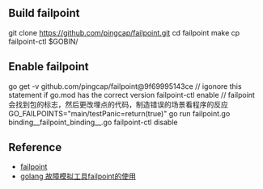 ## Build failpoint
git clone https://github.com/pingcap/failpoint.git
cd failpoint
make
cp failpoint-ctl $GOBIN/

## Enable failpoint
go get -v github.com/pingcap/failpoint@9f69995143ce   // igonore this statement if go.mod has the correct version
failpoint-ctl enable
// failpoint 会找到包的标志，然后更改埋点的代码，制造错误的场景看程序的反应
GO_FAILPOINTS="main/testPanic=return(true)" go run failpoint.go binding__failpoint_binding__.go
failpoint-ctl disable

## Reference
- [failpoint](https://github.com/pingcap/failpoint)
- [golang 故障模拟工具failpoint的使用](https://blog.csdn.net/lanyang123456/article/details/103091671)